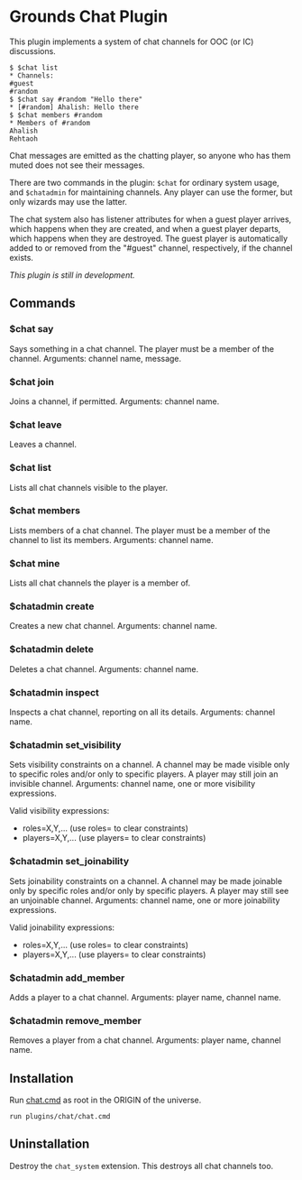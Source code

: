 # Grounds Chat Plugin

This plugin implements a system of chat channels for OOC (or IC) discussions.

```
$ $chat list
* Channels:
#guest
#random
$ $chat say #random "Hello there"
* [#random] Ahalish: Hello there
$ $chat members #random
* Members of #random
Ahalish
Rehtaoh
```

Chat messages are emitted as the chatting player, so anyone who has them muted does not see their messages.

There are two commands in the plugin: `$chat` for ordinary system usage, and `$chatadmin` for maintaining channels. Any player can use the former, but only wizards may use the latter.

The chat system also has listener attributes for when a guest player arrives, which happens when they are created, and when a guest player departs, which happens when they are destroyed. The guest player is automatically added to or removed from the "#guest" channel, respectively, if the channel exists.

*This plugin is still in development.*

## Commands

### $chat say

Says something in a chat channel. The player must be a member of the channel. Arguments: channel name, message.

### $chat join

Joins a channel, if permitted. Arguments: channel name.

### $chat leave

Leaves a channel.

### $chat list

Lists all chat channels visible to the player.

### $chat members

Lists members of a chat channel. The player must be a member of the channel to list its members. Arguments: channel name.

### $chat mine

Lists all chat channels the player is a member of.

### $chatadmin create

Creates a new chat channel. Arguments: channel name.

### $chatadmin delete

Deletes a chat channel. Arguments: channel name.

### $chatadmin inspect

Inspects a chat channel, reporting on all its details. Arguments: channel name.

### $chatadmin set_visibility

Sets visibility constraints on a channel. A channel may be made visible only to specific roles and/or only to specific players. A player may still join an invisible channel. Arguments: channel name, one or more visibility expressions.

Valid visibility expressions:

* roles=X,Y,... (use roles= to clear constraints)
* players=X,Y,... (use players= to clear constraints)

### $chatadmin set_joinability

Sets joinability constraints on a channel. A channel may be made joinable only by specific roles and/or only by specific players. A player may still see an unjoinable channel. Arguments: channel name, one or more joinability expressions.

Valid joinability expressions:

* roles=X,Y,... (use roles= to clear constraints)
* players=X,Y,... (use players= to clear constraints)

### $chatadmin add_member

Adds a player to a chat channel. Arguments: player name, channel name.

### $chatadmin remove_member

Removes a player from a chat channel. Arguments: player name, channel name.

## Installation

Run [chat.cmd](chat.cmd) as root in the ORIGIN of the universe.

```
run plugins/chat/chat.cmd
```

## Uninstallation

Destroy the `chat_system` extension. This destroys all chat channels too.

